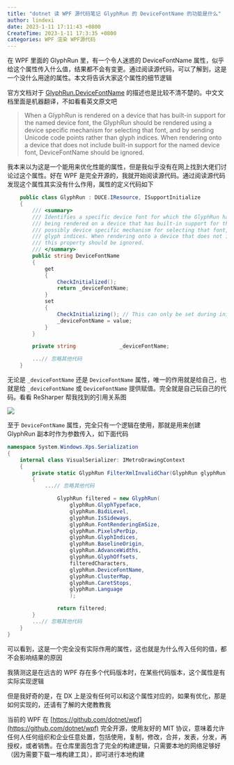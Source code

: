 ```yaml
---
title: "dotnet 读 WPF 源代码笔记 GlyphRun 的 DeviceFontName 的功能是什么"
author: lindexi
date: 2023-1-11 17:11:43 +0800
CreateTime: 2023-1-11 17:3:35 +0800
categories: WPF 渲染 WPF源代码
---
```


在 WPF 里面的 GlyphRun 里，有一个令人迷惑的 DeviceFontName 属性，似乎给这个属性传入什么值，结果都不会有变更。通过阅读源代码，可以了解到，这是一个没什么用途的属性。本文将告诉大家这个属性的细节逻辑

<!--more-->


<!-- 博客 -->
<!-- 标签：WPF，渲染，WPF源代码 -->
<!-- 发布 -->

官方文档对于 [GlyphRun.DeviceFontName](https://learn.microsoft.com/zh-cn/dotnet/api/system.windows.media.glyphrun.devicefontname) 的描述也是比较不清不楚的。中文文档里面是机器翻译，不如看看英文原文吧

> When a GlyphRun is rendered on a device that has built-in support for the named device font, the GlyphRun should be rendered using a device specific mechanism for selecting that font, and by sending Unicode code points rather than glyph indices. When rendering onto a device that does not include built-in support for the named device font, DeviceFontName should be ignored.

我本来以为这是一个能用来优化性能的属性，但是我似乎没有在网上找到大佬们讨论过这个属性。好在 WPF 是完全开源的，我就开始阅读源代码。通过阅读源代码发现这个属性其实没有什么作用，属性的定义代码如下

```csharp
    public class GlyphRun : DUCE.IResource, ISupportInitialize
    {
        /// <summary>
        /// Identifies a specific device font for which the GlyphRun has been optimized. When a GlyphRun is
        /// being rendered on a device that has built-in support for this named font, then the GlyphRun should be rendered using a
        /// possibly device specific mechanism for selecting that font, and by sending the Unicode codepoints rather than the
        /// glyph indices. When rendering onto a device that does not include built-in support for the named font,
        /// this property should be ignored.
        /// </summary>
        public string DeviceFontName
        {
            get
            {
                CheckInitialized();
                return _deviceFontName;
            }
            set
            {
                CheckInitializing(); // This can only be set during initialization.
                _deviceFontName = value;
            }
        }

        private string              _deviceFontName;

        ...// 忽略其他代码
    }
```

无论是 `_deviceFontName` 还是 `DeviceFontName` 属性，唯一的作用就是给自己，也就是给 `_deviceFontName` 或 `DeviceFontName` 提供赋值。完全就是自己玩自己的代码。看看 ReSharper 帮我找到的引用关系图

<!-- ![](image/dotnet 读 WPF 源代码笔记 GlyphRun 的 DeviceFontName 的功能是什么/dotnet 读 WPF 源代码笔记 GlyphRun 的 DeviceFontName 的功能是什么0.png) -->

![](http://image.acmx.xyz/lindexi%2F2023111177506058.jpg)

至于 `DeviceFontName` 属性，完全只有一个逻辑在使用，那就是用来创建 GlyphRun 副本时作为参数传入，如下面代码

```csharp
namespace System.Windows.Xps.Serialization
{
    internal class VisualSerializer: IMetroDrawingContext
    {
        private static GlyphRun FilterXmlInvalidChar(GlyphRun glyphRun)
        {
            ...// 忽略其他代码

                GlyphRun filtered = new GlyphRun(
                    glyphRun.GlyphTypeface,
                    glyphRun.BidiLevel,
                    glyphRun.IsSideways,
                    glyphRun.FontRenderingEmSize,
                    glyphRun.PixelsPerDip,
                    glyphRun.GlyphIndices,
                    glyphRun.BaselineOrigin,
                    glyphRun.AdvanceWidths,
                    glyphRun.GlyphOffsets,
                    filteredCharacters,
                    glyphRun.DeviceFontName,
                    glyphRun.ClusterMap,
                    glyphRun.CaretStops,
                    glyphRun.Language
                    );

                return filtered;
        }
        ...// 忽略其他代码
    }
}
```

可以看到，这是一个完全没有实际作用的属性，这也就是为什么传入任何的值，都不会影响结果的原因

我猜测这是在远古的 WPF 存在多个代码版本时，在某些代码版本，这个属性是有实际实现逻辑

但是我好奇的是，在 DX 上是没有任何可以和这个属性对应的，如果有优化，那是如何实现的，还请有了解的大佬教教我

当前的 WPF 在 [https://github.com/dotnet/wpf](https://github.com/dotnet/wpf) 完全开源，使用友好的 MIT 协议，意味着允许任何人任何组织和企业任意处置，包括使用，复制，修改，合并，发表，分发，再授权，或者销售。在仓库里面包含了完全的构建逻辑，只需要本地的网络足够好（因为需要下载一堆构建工具），即可进行本地构建
